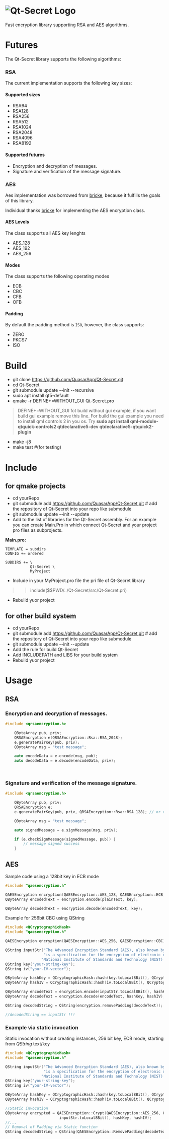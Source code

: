 # ![Qt-Secret Logo](res/png/QtSecretLogo2.png)


Fast encryption library supporting RSA and AES algorithms.

# Futures 
The Qt-Secret library supports the following algorithms:

### RSA
The current implementation supports the following key sizes:
#### Supported sizes
 * RSA64 
 * RSA128 
 * RSA256
 * RSA512
 * RSA1024 
 * RSA2048
 * RSA4096 
 * RSA8192 

#### Supported futures 

* Encryption and decryption of messages.
* Signature and verification of the message signature.

### AES
Aes implementation was borrowed from [bricke](https://github.com/bricke/Qt-AES), because it fulfills the goals of this library.

Individual thanks [bricke](https://github.com/bricke) for implementing the AES encryption class.

#### AES Levels
The class supports all AES key lenghts

* AES_128
* AES_192
* AES_256

#### Modes
The class supports the following operating modes

* ECB
* CBC
* CFB
* OFB

#### Padding
By default the padding method is `ISO`, however, the class supports:

* ZERO
* PKCS7
* ISO


# Build

 * git clone https://github.com/QuasarApp/Qt-Secret.git
 * cd Qt-Secret
 * git submodule update --init --recursive
 * sudo apt install qt5-default
 * qmake -r DEFINE+=WITHOUT_GUI Qt-Secret.pro 
  > DEFINE+=WITHOUT_GUI fot build without gui example, if you want build gui example remove this line. For build the gui example you need to install qml controls 2 in you os. Try **sudo apt install qml-module-qtquick-controls2 qtdeclarative5-dev qtdeclarative5-qtquick2-plugin**
 * make -j8
 * make test #(for testing)

# Include

## for qmake projects 

 * cd yourRepo
 * git submodule add https://github.com/QuasarApp/Qt-Secret.git # add the repository of Qt-Secret into your repo like submodule
 * git submodule update --init --update
 * Add to the list of libraries for the Qt-Secret assembly. For an example you can create Main.Pro in which connect Qt-Secret and your project pro files as subprojects.
 
 **Main.pro:**
``` qmake
TEMPLATE = subdirs
CONFIG += ordered

SUBDIRS += \
           Qt-Secret \
           MyProject
```
 * Include in your MyProject.pro file the pri file of Qt-Secret library
  >> include($$PWD/../Qt-Secret/src/Qt-Secret.pri)
 * Rebuild yuor project

## for other build system
 
 * cd yourRepo
 * git submodule add https://github.com/QuasarApp/Qt-Secret.git # add the repository of Qt-Secret into your repo like submodule
 * git submodule update --init --update
 * Add the rule for build Qt-Secret
 * Add INCLUDEPATH and LIBS for your build system 
 * Rebuild yuor project


# Usage

## RSA

### Encryption and decryption of messages.

``` cpp
#include <qrsaencryption.h>

    QByteArray pub, priv;
    QRSAEncryption e(QRSAEncryption::Rsa::RSA_2048);
    e.generatePairKey(pub, priv);
    QByteArray msg = "test message";

    auto encodeData = e.encode(msg, pub);
    auto decodeData = e.decode(encodeData, priv);
    
    

```

### Signature and verification of the message signature.

``` cpp
#include <qrsaencryption.h>

    QByteArray pub, priv;
    QRSAEncryption e;
    e.generatePairKey(pub, priv, QRSAEncryption::Rsa::RSA_128); // or other rsa size 

    QByteArray msg = "test message";

    auto signedMessage = e.signMessage(msg, priv);

    if (e.checkSignMessage(signedMessage, pub)) {
        // message signed success
    }

```

## AES

Sample code using a 128bit key in ECB mode
``` cpp
#include "qaesencryption.h"

QAESEncryption encryption(QAESEncryption::AES_128, QAESEncryption::ECB);
QByteArray encodedText = encryption.encode(plainText, key);

QByteArray decodedText = encryption.decode(encodedText, key);
```

Example for 256bit CBC using QString
``` cpp
#include <QCryptographicHash>
#include "qaesencryption.h"

QAESEncryption encryption(QAESEncryption::AES_256, QAESEncryption::CBC);

QString inputStr("The Advanced Encryption Standard (AES), also known by its original name Rijndael "
                 "is a specification for the encryption of electronic data established by the U.S. "
                "National Institute of Standards and Technology (NIST) in 2001");
QString key("your-string-key");
QString iv("your-IV-vector");

QByteArray hashKey = QCryptographicHash::hash(key.toLocal8Bit(), QCryptographicHash::Sha256);
QByteArray hashIV = QCryptographicHash::hash(iv.toLocal8Bit(), QCryptographicHash::Md5);

QByteArray encodeText = encryption.encode(inputStr.toLocal8Bit(), hashKey, hashIV);
QByteArray decodeText = encryption.decode(encodeText, hashKey, hashIV);

QString decodedString = QString(encryption.removePadding(decodeText));

//decodedString == inputStr !!! 
```

### Example via static invocation
Static invocation without creating instances, 256 bit key, ECB mode, starting from *QString* text/key
``` cpp
#include <QCryptographicHash>
#include "qaesencryption.h"

QString inputStr("The Advanced Encryption Standard (AES), also known by its original name Rijndael "
                 "is a specification for the encryption of electronic data established by the U.S. "
                "National Institute of Standards and Technology (NIST) in 2001");
QString key("your-string-key");
QString iv("your-IV-vector");

QByteArray hashKey = QCryptographicHash::hash(key.toLocal8Bit(), QCryptographicHash::Sha256);
QByteArray hashIV = QCryptographicHash::hash(iv.toLocal8Bit(), QCryptographicHash::Md5);

//Static invocation
QByteArray encrypted = QAESEncryption::Crypt(QAESEncryption::AES_256, QAESEncryption::CBC, 
                        inputStr.toLocal8Bit(), hashKey, hashIV);
//...
// Removal of Padding via Static function
QString decodedString = QString(QAESEncryption::RemovePadding(decodeText));

```

 
